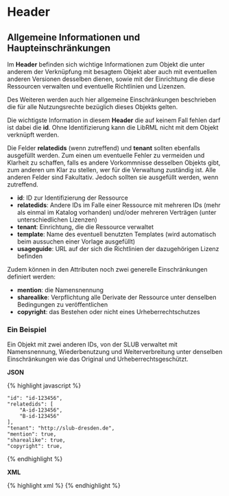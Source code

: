 # Header
## Allgemeine Informationen und Haupteinschränkungen

Im **Header** befinden sich wichtige Informationen zum Objekt die unter anderem der Verknüpfung mit besagtem Objekt aber auch mit eventuellen anderen Versionen desselben dienen, sowie mit der Einrichtung die diese Ressourcen verwalten und eventuelle Richtlinien und Lizenzen.

Des Weiteren werden auch hier allgemeine Einschränkungen beschrieben die für alle Nutzungsrechte bezüglich dieses Objekts gelten.

Die wichtigste Information in diesem **Header** die auf keinem Fall fehlen darf ist dabei die **id**. Ohne Identifizierung kann die LibRML nicht mit dem Objekt verknüpft werden.

Die Felder **relatedids** (wenn zutreffend) und **tenant** sollten ebenfalls ausgefüllt werden. Zum einen um eventuelle Fehler zu vermeiden und Klarheit zu schaffen, falls es andere Vorkommnisse desselben Objekts gibt, zum anderen um Klar zu stellen, wer für die Verwaltung zuständig ist.
Alle anderen Felder sind Fakultativ. Jedoch sollten sie ausgefüllt werden, wenn zutreffend.


- **id**: ID zur Identifizierung der Ressource
- **relatedids**: Andere IDs im Falle einer Ressource mit mehreren IDs (mehr als einmal im Katalog vorhanden) und/oder mehreren Verträgen (unter unterschiedlichen Lizenzen)
- **tenant**: Einrichtung, die die Ressource verwaltet
- **template**: Name des eventuell benutzten Templates (wird automatisch beim aussuchen einer Vorlage ausgefüllt)
- **usageguide**: URL auf der sich die Richtlinien der dazugehörigen Lizenz befinden 

Zudem können in den Attributen noch zwei generelle Einschränkungen definiert werden:

- **mention**: die Namensnennung
- **sharealike**: Verpflichtung alle Derivate der Ressource unter denselben Bedingungen zu veröffentlichen
- **copyright**: das Bestehen oder nicht eines Urheberrechtschutzes

### Ein Beispiel

Ein Objekt mit zwei anderen IDs, von der SLUB verwaltet mit Namensnennung, Wiederbenutzung und Weiterverbreitung unter denselben Einschränkungen wie das Original und Urheberrechtsgeschützt.

**JSON**

{% highlight javascript %}

    "id": "id-123456",
    "relatedids": [
        "A-id-123456",
        "B-id-123456"
    ],
    "tenant": "http://slub-dresden.de",
    "mention": true,
    "sharealike": true,
    "copyright": true,

{% endhighlight %}

**XML**


{% highlight xml %}
  <item id="id-123456" tenant="http://slub-dresden.de" mention="true" sharealike="true" copyright="true">
    <relatedid id="A-id-123456"/>
    <relatedid id="B-id-123456"/>
{% endhighlight %}